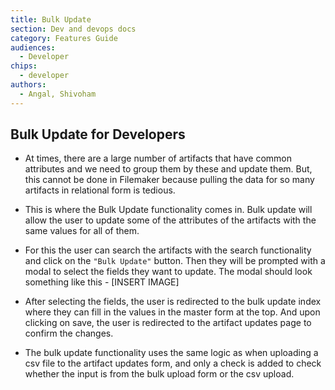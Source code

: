```yaml
---
title: Bulk Update
section: Dev and devops docs
category: Features Guide
audiences:
  - Developer
chips:
  - developer
authors:
  - Angal, Shivoham
---
```


## Bulk Update for Developers

- At times, there are a large number of artifacts that have common attributes and we need to group them by these and update them. But, this cannot be done in Filemaker because pulling the data for so many artifacts in relational form is tedious.

- This is where the Bulk Update functionality comes in. Bulk update will allow the user to update some of the attributes of the artifacts with the same values for all of them.

- For this the user can search the artifacts with the search functionality and click on the `"Bulk Update"` button. Then they will be prompted with a modal to select the fields they want to update. The modal should look something like this - [INSERT IMAGE]

- After selecting the fields, the user is redirected to the bulk update index where they can fill in the values in the master form at the top. And upon clicking on save, the user is redirected to the artifact updates page to confirm the changes.

- The bulk update functionality uses the same logic as when uploading a csv file to the artifact updates form, and only a check is added to check whether the input is from the bulk upload form or the csv upload.